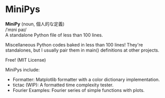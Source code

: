 # MiniPys
**MiniPy** (noun, 個人的な定義) \
/ˈmɪni paɪ/ \
A standalone Python file of less than 100 lines.

Miscellaneous Python codes baked in less than 100 lines! They're standalones, but I usually
pair them in main() definitions at other projects.

Free! (MIT License)

MiniPys include:
- Formatter: Matplotlib formatter with a color dictionary implementation.
- tictac (WIP): A formatted time complexity tester.
- Fourier Examples: Fourier series of simple functions with plots.
